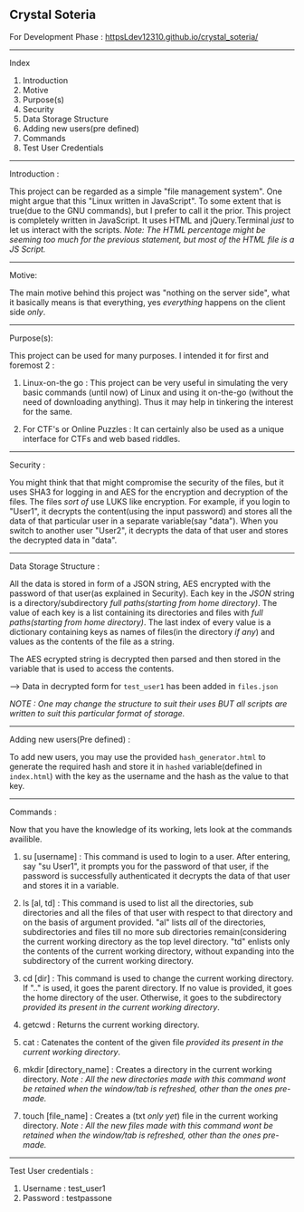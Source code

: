 Crystal Soteria
-------------------------------------------------------------------------------------------------------------------------------------------------------------------------------------------------

For Development Phase : [httpsLdev12310.github.io/crystal_soteria/ ](https://dev12310.github.io/crystal_soteria/)

-------------------------------------------------------------------------------------------------------------------------------------------------------------------------------------------------
Index

1) Introduction
2) Motive
3) Purpose(s)
4) Security
5) Data Storage Structure
6) Adding new users(pre defined)
7) Commands
8) Test User Credentials

-------------------------------------------------------------------------------------------------------------------------------------------------------------------------------------------------

Introduction :

This project can be regarded as a simple "file management system". One might argue that this "Linux written in JavaScript". To some extent that is true(due to the GNU commands), but I prefer to call it the prior.
This project is completely written in JavaScript. It uses HTML and jQuery.Terminal *just* to let us interact with the scripts. 
*Note: The HTML percentage might be seeming too much for the previous statement, but most of the HTML file is a JS Script.*

-------------------------------------------------------------------------------------------------------------------------------------------------------------------------------------------------

Motive:

The main motive behind this project was "nothing on the server side", what it basically means is that everything, yes *everything* happens on the client side *only*.

-------------------------------------------------------------------------------------------------------------------------------------------------------------------------------------------------

Purpose(s):

This project can be used for many purposes. I intended it for first and foremost 2 : 

1) Linux-on-the go : This project can be very useful in simulating the very basic commands (until now) of Linux and using it on-the-go (without the need of downloading anything). Thus it may help in tinkering the interest for the same.

2) For CTF's or Online Puzzles : It can certainly also be used as a unique interface for CTFs and web based riddles.

-------------------------------------------------------------------------------------------------------------------------------------------------------------------------------------------------

Security : 

You might think that that might compromise the security of the files, but it uses SHA3 for logging in and AES for the encryption and decryption of the files.
The files *sort of* use LUKS like encryption. For example, if you login to "User1", it decrypts the content(using the input password) and stores all the data of that particular user in a separate variable(say "data"). When you switch to another user "User2", it decrypts the data of that user and stores the decrypted data in "data".

-------------------------------------------------------------------------------------------------------------------------------------------------------------------------------------------------

Data Storage Structure : 

All the data is stored in form of a JSON string, AES encrypted with the password of that user(as explained in Security). Each key in the *JSON* string is a directory/subdirectory *full paths(starting from home directory)*. The value of each key is a list containing its directories and files with *full paths(starting from home directory)*. The last index of every value is a dictionary containing keys as names of files(in the directory *if any*) and values as the contents of the file as a string.

The AES ecrypted string is decrypted then parsed and then stored in the variable that is used to access the contents.

--> Data in decrypted form for `test_user1` has been added in `files.json`

*NOTE : One may change the structure to suit their uses BUT all scripts are written to suit this particular format of storage.*

-------------------------------------------------------------------------------------------------------------------------------------------------------------------------------------------------

Adding new users(Pre defined) :

To add new users, you may use the provided `hash_generator.html` to generate the required hash and store it in `hashed` variable(defined in `index.html`) with the key as the username and the hash as the value to that key.

-------------------------------------------------------------------------------------------------------------------------------------------------------------------------------------------------

Commands :

Now that you have the knowledge of its working, lets look at the commands availible.

1) su [username] : This command is used to login to a user. After entering, say "su User1", it prompts you for the password of that user, if the password is successfully authenticated it decrypts the data of that user and stores it in a variable.

2) ls [al, td] : This command is used to list all the directories, sub directories and all the files of that user with respect to that directory and on the basis of argument provided. "al" lists *all* of the directories, subdirectories and files till no more sub directories remain(considering the current working directory as the top level directory. "td" enlists only the contents of the current working directory, without expanding into the subdirectory of the current working directory.

3) cd [dir] : This command is used to change the current working directory. If ".." is used, it goes the parent directory. If no value is provided, it goes the home directory of the user. Otherwise, it goes to the subdirectory *provided its present in the current working directory*.

4) getcwd : Returns the current working directory.

5) cat : Catenates the content of the given file *provided its present in the current working directory*.

6) mkdir [directory_name] : Creates a directory in the current working directory. *Note : All the new directories made with this command wont be retained when the window/tab is refreshed, other than the ones pre-made.*

7) touch [file_name] : Creates a (txt *only yet*) file in the current working directory. *Note : All the new files made with this command wont be retained when the window/tab is refreshed, other than the ones pre-made.*

-------------------------------------------------------------------------------------------------------------------------------------------------------------------------------------------------

Test User credentials :
1) Username : test_user1
2) Password : testpassone
